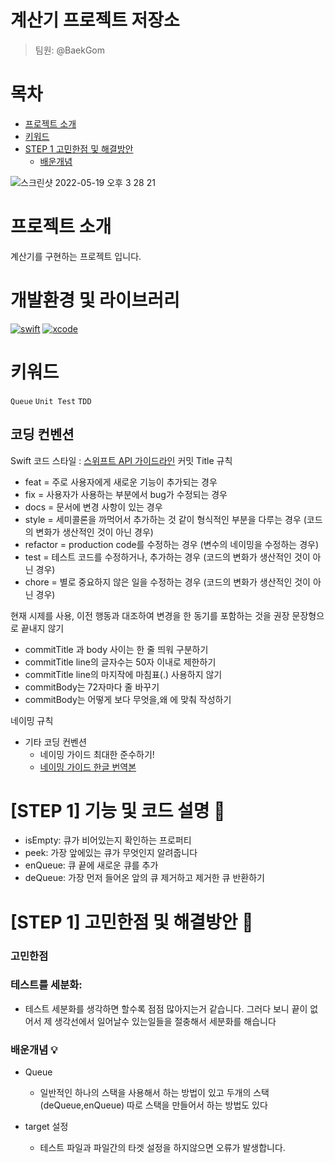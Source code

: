 # 계산기 프로젝트 저장소
> 팀원: @BaekGom

# 목차
* [프로젝트 소개](#프로젝트-소개)
* [키워드](#키워드)
* [STEP 1 고민한점 및 해결방안](#STEP-1-고민한점-및-해결방안-🤔)
    - [배운개념](#배운개념)

![스크린샷 2022-05-19 오후 3 28 21](https://user-images.githubusercontent.com/94192712/169225201-23d1e5c7-c848-484d-8bf4-16b22f794621.png)

# 프로젝트 소개
계산기를 구현하는 프로젝트 입니다.


# 개발환경 및 라이브러리
[![swift](https://img.shields.io/badge/swift-5.6-orange)]()
[![xcode](https://img.shields.io/badge/Xcode-13.3-blue)]()


# 키워드  
`Queue`
`Unit Test`
`TDD`


## 코딩 컨벤션
Swift 코드 스타일 : [스위프트 API 가이드라인](https://www.swift.org/documentation/api-design-guidelines/)
커밋 Title 규칙

* feat = 주로 사용자에게 새로운 기능이 추가되는 경우
* fix = 사용자가 사용하는 부분에서 bug가 수정되는 경우
* docs = 문서에 변경 사항이 있는 경우
* style = 세미콜론을 까먹어서 추가하는 것 같이 형식적인 부분을 다루는 경우 (코드의 변화가 생산적인 것이 아닌 경우)
* refactor = production code를 수정하는 경우 (변수의 네이밍을 수정하는 경우)
* test = 테스트 코드를 수정하거나, 추가하는 경우 (코드의 변화가 생산적인 것이 아닌 경우)
* chore = 별로 중요하지 않은 일을 수정하는 경우 (코드의 변화가 생산적인 것이 아닌 경우)

현재 시제를 사용, 이전 행동과 대조하여 변경을 한 동기를 포함하는 것을 권장 문장형으로 끝내지 않기
* commitTitle 과 body 사이는 한 줄 띄워 구분하기
* commitTitle line의 글자수는 50자 이내로 제한하기
* commitTitle line의 마지작에 마침표(.) 사용하지 않기
* commitBody는 72자마다 줄 바꾸기
* commitBody는 어떻게 보다 무엇을,왜 에 맞춰 작성하기

네이밍 규칙
* 기타 코딩 컨벤션
    * 네이밍 가이드 최대한 준수하기!
    * [네이밍 가이드 한글 번역본](https://minsone.github.io/swift-internals/api-design-guidelines/)

# [STEP 1] 기능 및 코드 설명 🙂
- isEmpty: 큐가 비어있는지 확인하는 프로퍼티
- peek: 가장 앞에있는 큐가 무엇인지 알려줍니다
- enQueue: 큐 끝에 새로운 큐를 추가
- deQueue: 가장 먼저 들어온 앞의 큐 제거하고 제거한 큐 반환하기

# [STEP 1] 고민한점 및 해결방안 🤔
### 고민한점
### 테스트를 세분화:
- 테스트 세분화를 생각하면 할수록 점점 많아지는거 같습니다. 그러다 보니 끝이 없어서 제 생각선에서 일어날수 있는일들을 절충해서 세분화를 해습니다 

### 배운개념 💡

- Queue 
    * 일반적인 하나의 스택을 사용해서 하는 방법이 있고 두개의 스택(deQueue,enQueue) 따로 스택을 만들어서 하는 방법도 있다

- target 설정
    * 테스트 파일과 파일간의 타겟 설정을 하지않으면 오류가 발생합니다.
